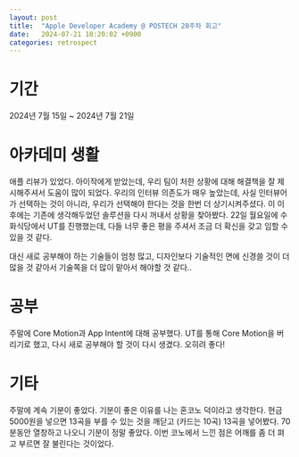 ```yaml
---
layout: post
title:  "Apple Developer Academy @ POSTECH 20주차 회고"
date:   2024-07-21 10:20:02 +0900
categories: retrospect
---
```


# 기간
2024년 7월 15일 ~ 2024년 7월 21일

# 아카데미 생활
애플 리뷰가 있었다. 아이작에게 받았는데, 우리 팀이 처한 상황에 대해 해결책을 잘 제시해주셔서 도움이 많이 되었다. 우리의 인터뷰 의존도가 매우 높았는데, 사실 인터뷰어가 선택하는 것이 아니라, 우리가 선택해야 한다는 것을 한번 더 상기시켜주셨다. 이 이후에는 기존에 생각해두었던 솔루션을 다시 꺼내서 상황을 찾아봤다. 22일 월요일에 수화식당에서 UT를 진행했는데, 다들 너무 좋은 평을 주셔서 조금 더 확신을 갖고 임할 수 있을 것 같다.

대신 새로 공부해야 하는 기술들이 엄청 많고, 디자인보다 기술적인 면에 신경쓸 것이 더 많을 것 같아서 기술쪽을 더 많이 맡아서 해야할 것 같다..

# 공부
주말에 Core Motion과 App Intent에 대해 공부했다. UT를 통해 Core Motion을 버리기로 했고, 다시 새로 공부해야 할 것이 다시 생겼다. 오히려 좋다!

# 기타
주말에 계속 기분이 좋았다. 기분이 좋은 이유를 나는 혼코노 덕이라고 생각한다. 현금 5000원을 넣으면 13곡을 부를 수 있는 것을 깨닫고 (카드는 10곡) 13곡을 넣어봤다. 70분동안 열창하고 나오니 기분이 정말 좋았다. 이번 코노에서 느낀 점은 어깨를 좀 더 펴고 부르면 잘 불린다는 것이었다.